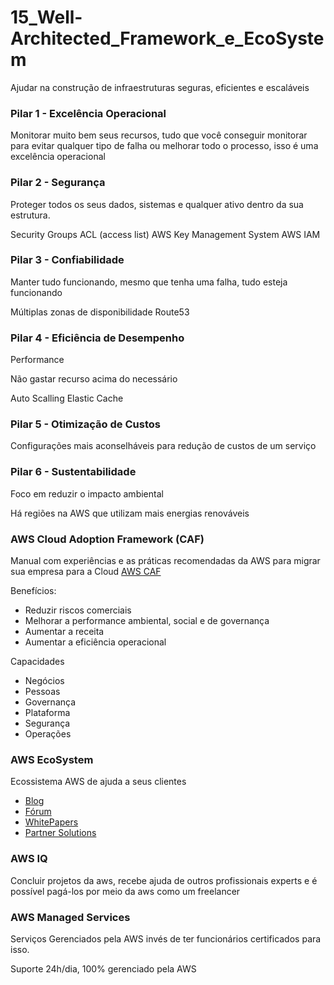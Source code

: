 # 15_Well-Architected_Framework_e_EcoSystem

Ajudar na construção de infraestruturas seguras, eficientes e escaláveis

### Pilar 1 - Excelência Operacional 

Monitorar muito bem seus recursos, tudo que você conseguir monitorar para evitar qualquer tipo de falha ou melhorar todo o processo, isso é uma excelência operacional

### Pilar 2 - Segurança 

Proteger todos os seus dados, sistemas e qualquer ativo dentro da sua estrutura.

Security Groups
ACL (access list)
AWS Key Management System
AWS IAM

### Pilar 3 - Confiabilidade

Manter tudo funcionando, mesmo que tenha uma falha, tudo esteja funcionando

Múltiplas zonas de disponibilidade
Route53

### Pilar 4 - Eficiência de Desempenho

Performance

Não gastar recurso acima do necessário

Auto Scalling
Elastic Cache

### Pilar 5 - Otimização de Custos

Configurações mais aconselháveis para redução de custos de um serviço

### Pilar 6 - Sustentabilidade

Foco em reduzir o impacto ambiental

Há regiões na AWS que utilizam mais energias renováveis



### AWS Cloud Adoption Framework (CAF)

Manual com experiências e as práticas recomendadas da AWS para migrar sua empresa para a Cloud
[AWS CAF](https://aws.amazon.com/pt/cloud-adoption-framework/)

Benefícios:

- Reduzir riscos comerciais
- Melhorar a performance ambiental, social e de governança
- Aumentar a receita
- Aumentar a eficiência operacional

Capacidades

- Negócios
- Pessoas
- Governança
- Plataforma
- Segurança
- Operações

### AWS EcoSystem

Ecossistema AWS de ajuda a seus clientes

- [Blog](https://aws.amazon.com/pt/blogs/aws/)
- [Fórum](https://repost.aws/pt)
- [WhitePapers](https://aws.amazon.com/pt/whitepapers/)
- [Partner Solutions](https://partners.amazonaws.com/search/partners)

### AWS IQ

Concluir projetos da aws, recebe ajuda de outros profissionais experts e é possível pagá-los por meio da aws como um freelancer

### AWS Managed Services

Serviços Gerenciados pela AWS invés de ter funcionários certificados para isso.

Suporte 24h/dia, 100% gerenciado pela AWS